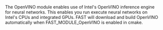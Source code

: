 The OpenVINO module enables use of Intel's OpenVINO inference engine for neural networks. This enables you run execute neural networks on Intel's CPUs and integrated GPUs. FAST will download and build OpenVINO automatically when FAST_MODULE_OpenVINO is enabled in cmake.